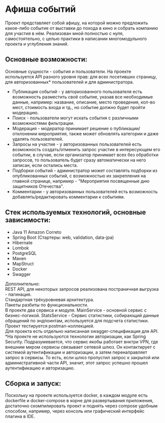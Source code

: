 # Афиша событий
Проект представляет собой афишу, на которой можно предложить какое-либо событие от выставки до похода в кино и собрать компанию для участия в нём. Реализован мной полностью с нуля, самостоятельно, с целью практики в написании многомодульного проекта и углубления знаний.

## Основные возможности:
Основные сущности - события и пользователи. На проекте используется API разного уровня прав: для всех посетивших страницу, для авторизованных* пользователей и для администратора. </br>
- Публикация событий - у авторизованного пользователя есть возможность разместить своё событие, указав все необходимые данные, например: название, описание, место проведения, кол-во мест, стоимость входа и тд., но событие должно будет пройти модерацию. </br>
- Поиск - пользователи могут искать события с различными возможностями фильтрации. </br>
- Модерация - модератор принимает решение о публикации/отклонении мероприятия, также может обновлять категории и даже удалять пользователей. </br>   
- Запросы на участие - у авторизованных пользователей есть возможность создать/отменить запрос участие в интересующем его событии, в случае, если организатор принимает всех без обработки запросов, то пользователь будет сразу автоматически на него записан, если остались места. </br>
- Подборки событий - администратор может составлять подборки из опубликованных событий, с возможностью их закрепления на главной странице, например - "Мероприятия посвященные дню защитников Отечества". </br>
- Комментарии - у авторизованных пользователей есть возможность добавлять/редактировать комментарии к событиям. </br>

## Стек используемых технологий, основные зависимости:
- Java 11 Amazon Correto
- Spring Boot (Cтартеры: web, validation, data-jpa)
- Hibernate
- Lombok
- PostgreSQL
- Maven
- MapStruct
- Docker
- Swagger

Дополнительно: </br>
REST API, для некоторых запросов реализована постраничная выгрузка - пагинация. </br>
Стандартная трёхуровневая архитектура. </br> 
Пакеты разбиты по функциональности. </br>
В проекте два сервиса и модуля. MainService - основной сервис с бизнес-логикой. StatsService - Сервис статистики, собирающий данные обращений по эндпоинтам, используется для подсчета статистики. </br>
Проект тестируется postman-коллекцией. </br>
Для проекта есть отдельно написанная swagger-спецификация для API.
*На проекте не используются технологии авторизации, как Spring Security. Подразумевается, что сервис якобы работает внктри VPN, где внешним миром сервисы связывает сетевой шлюз. Он контактирует с системой аутентификации и авторизации, а затем перенаправляет запрос в сервисы. То есть, если шлюз пропустил запрос к закрытой или административной части API, значит, этот запрос успешно прошел аутентификацию и авторизацию.

## Сборка и запуск:
Поскольку на проекте используется docker, в каждом модуле есть dockerfile и docker-compose в корне для развертывания приложения, достаточно скомпилировать проект и поднять через compose удобным способом, например, через консоль или графический интерфейс плагина в IDE.
